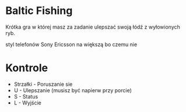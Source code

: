 # Baltic Fishing

Krótka gra w której masz za zadanie ulepszać swoją łódź
z wyłowionych ryb.

styl telefonów Sony Ericsson na większą
bo czemu nie

# Kontrole
- Strzałki - Poruszanie sie
- U - Ulepszanie (musisz być napierw przy porcie)
- S - Status
- L - Wyjście
